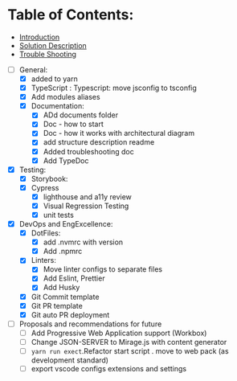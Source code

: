 # Table of Contents:

- [Introduction](./docs/01-introduction.md)
- [Solution Description](./docs/02-solution-description.md)
- [Trouble Shooting](./docs/03-troubleshooting.md)

- [ ] General:
  - [x] added to yarn
  - [x] TypeScript : Typescript: move jsconfig to tsconfig
  - [x] Add modules aliases
  - [x] Documentation:
    - [x] ADd documents folder
    - [x] Doc - how to start
    - [x] Doc - how it works with architectural diagram
    - [x] add structure description readme
    - [x] Added troubleshooting doc
    - [x] Add TypeDoc
- [x] Testing:
  - [x] Storybook:
  - [x] Cypress
    - [x] lighthouse and a11y review
    - [x] Visual Regression Testing
    - [x] unit tests
- [x] DevOps and EngExcellence:
  - [x] DotFiles:
    - [x] add .nvmrc with version
    - [x] Add .npmrc
  - [x] Linters:
    - [x] Move linter configs to separate files
    - [x] Add Eslint, Prettier
    - [x] Add Husky
  - [x] Git Commit template
  - [x] Git PR template
  - [x] Git auto PR deployment
- [ ] Proposals and recommendations for future
  - [ ] Add Progressive Web Application support (Workbox)
  - [ ] Change JSON-SERVER to Mirage.js with content generator
  - [ ] `yarn run exect`.Refactor start script . move to web pack (as
        development standard)
  - [ ] export vscode configs extensions and settings
